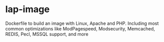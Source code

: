 # lap-image
Dockerfile to build an image with Linux, Apache and PHP. Including most common optimizations like ModPagespeed, Modsecurity, Memcached, REDIS, Pecl, MSSQL support, and more
